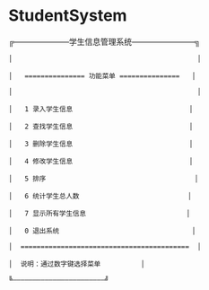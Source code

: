 # StudentSystem
 ╔———————学生信息管理系统————————╗

    │                                              │

    │   =============== 功能菜单 ===============   │

    │                                              │

    │   1 录入学生信息                             │

    │   2 查找学生信息                             │

    │   3 删除学生信息                             │

    │   4 修改学生信息                             │

    │   5 排序                                     │

    │   6 统计学生总人数                           │

    │   7 显示所有学生信息                         │

    │   0 退出系统                                 │

    │  ==========================================  │

    │  说明：通过数字键选择菜单          │

    ╚———————————————————————╝
